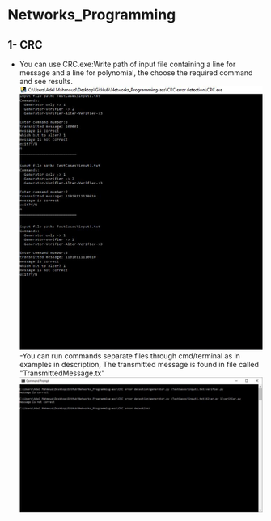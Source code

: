 # Networks_Programming
## 1- CRC
 - You can use CRC.exe:Write path of input file containing a line for message and a line for polynomial, the choose the required command      and see results.
 ![Picture](https://raw.githubusercontent.com/adelmaek/Networks_Programming-ass/master/CRC%20error%20detection/ScreenShots/input1%20and%20input%203%20in%20EXE%20file.JPG)
 -You can run commands separate files through cmd/terminal as in examples in description, The transmitted message is found in file called "TransmittedMessage.tx"
 ![Picture](https://raw.githubusercontent.com/adelmaek/Networks_Programming-ass/master/CRC%20error%20detection/ScreenShots/gen%20input.txt%20l%20alter%201%20l%20ver.JPG)

